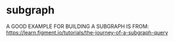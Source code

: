 # subgraph
A GOOD EXAMPLE FOR BUILDING A SUBGRAPH IS FROM: https://learn.figment.io/tutorials/the-journey-of-a-subgraph-query
